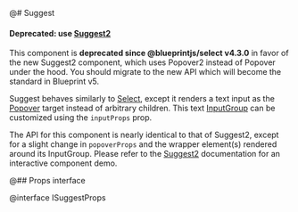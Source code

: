 @# Suggest

<div class="@ns-callout @ns-intent-danger @ns-icon-error">
    <h4 class="@ns-heading">

Deprecated: use [Suggest2](#select/suggest2)

</h4>

This component is **deprecated since @blueprintjs/select v4.3.0** in favor of the new
Suggest2 component, which uses Popover2 instead of Popover under the hood.
You should migrate to the new API which will become the standard in Blueprint v5.

</div>

Suggest behaves similarly to [Select](#select/select-component), except it
renders a text input as the [Popover](#core/components/popover) target instead of arbitrary children.
This text [InputGroup](#core/components/text-inputs.input-group) can be customized
using the `inputProps` prop.

The API for this component is nearly identical to that of Suggest2, except for a slight change in
`popoverProps` and the wrapper element(s) rendered around its InputGroup. Please refer to the
[Suggest2](#select/suggest2) documentation for an interactive component demo.

@## Props interface

@interface ISuggestProps
